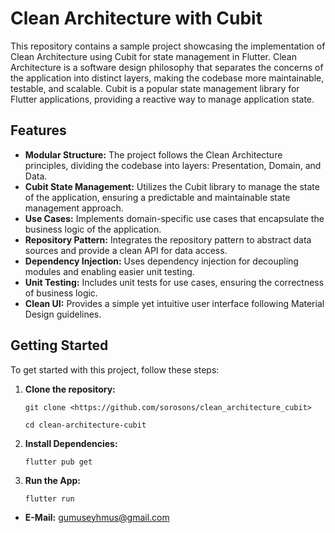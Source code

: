 <h1>Clean Architecture with Cubit</h1>

<p>This repository contains a sample project showcasing the implementation of Clean Architecture using Cubit for state management in Flutter. Clean Architecture is a software design philosophy that separates the concerns of the application into distinct layers, making the codebase more maintainable, testable, and scalable. Cubit is a popular state management library for Flutter applications, providing a reactive way to manage application state.</p>

<h2>Features</h2>

<ul>
  <li><strong>Modular Structure:</strong> The project follows the Clean Architecture principles, dividing the codebase into layers: Presentation, Domain, and Data.</li>
  <li><strong>Cubit State Management:</strong> Utilizes the Cubit library to manage the state of the application, ensuring a predictable and maintainable state management approach.</li>
  <li><strong>Use Cases:</strong> Implements domain-specific use cases that encapsulate the business logic of the application.</li>
  <li><strong>Repository Pattern:</strong> Integrates the repository pattern to abstract data sources and provide a clean API for data access.</li>
  <li><strong>Dependency Injection:</strong> Uses dependency injection for decoupling modules and enabling easier unit testing.</li>
  <li><strong>Unit Testing:</strong> Includes unit tests for use cases, ensuring the correctness of business logic.</li>
  <li><strong>Clean UI:</strong> Provides a simple yet intuitive user interface following Material Design guidelines.</li>
</ul>

<h2>Getting Started</h2>

<p>To get started with this project, follow these steps:</p>

<ol>
  <li><strong>Clone the repository:</strong></li>
  <pre><code>git clone &lt;https://github.com/sorosons/clean_architecture_cubit&gt;</code></pre>
  <pre><code>cd clean-architecture-cubit</code></pre>

  <li><strong>Install Dependencies:</strong></li>
  <pre><code>flutter pub get</code></pre>

  <li><strong>Run the App:</strong></li>
  <pre><code>flutter run</code></pre>
</ol>
<ul>
  <li><strong>E-Mail:</strong> <a href="gumuseyhmus@gmail.com">gumuseyhmus@gmail.com</a></li>
  
</ul>
